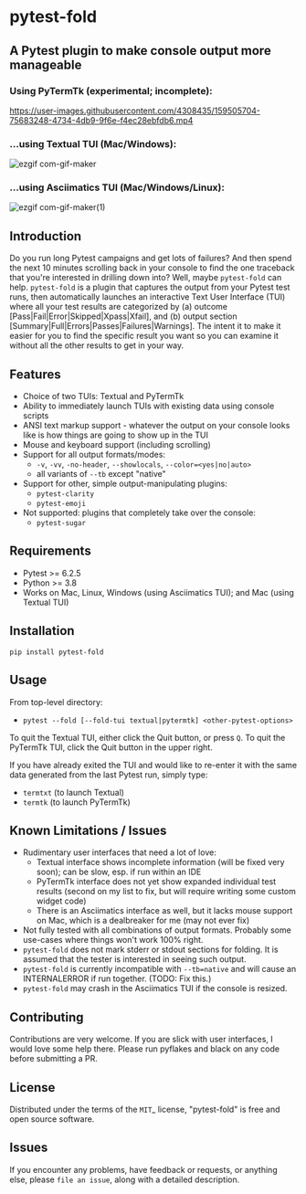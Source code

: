 # pytest-fold
## A Pytest plugin to make console output more manageable

### Using PyTermTk (experimental; incomplete):
https://user-images.githubusercontent.com/4308435/159505704-75683248-4734-4db9-9f6e-f4ec28ebfdb6.mp4

### ...using Textual TUI (Mac/Windows):
![ezgif com-gif-maker](https://user-images.githubusercontent.com/4308435/154848960-391fd62f-4859-4d2b-8d03-9f55f4b04cad.gif)

### ...using Asciimatics TUI (Mac/Windows/Linux):
![ezgif com-gif-maker(1)](https://user-images.githubusercontent.com/4308435/154856734-35695a56-8d4c-423f-89c6-c9f6522e0039.gif)


## Introduction
Do you run long Pytest campaigns and get lots of failures? And then spend the next 10 minutes scrolling back in your console to find the one traceback that you're interested in drilling down into? Well, maybe `pytest-fold` can help. `pytest-fold` is a plugin that captures the output from your Pytest test runs, then automatically launches an interactive Text User Interface (TUI) where all your test results are categorized by (a) outcome [Pass|Fail|Error|Skipped|Xpass|Xfail], and (b) output section [Summary|Full|Errors|Passes|Failures|Warnings]. The intent it to make it easier for you to find the specific result you want so you can examine it without all the other results to get in your way.

## Features
- Choice of two TUIs: Textual and PyTermTk
- Ability to immediately launch TUIs with existing data using console scripts
- ANSI text markup support - whatever the output on your console looks like is how things are going to show up in the TUI
- Mouse and keyboard support (including scrolling)
- Support for all output formats/modes:
  - `-v`, `-vv`, `-no-header`, `--showlocals`, `--color=<yes|no|auto>`
  - all variants of `--tb` except "native"
- Support for other, simple output-manipulating plugins:
  - `pytest-clarity`
  - `pytest-emoji`
- Not supported: plugins that completely take over the console:
  - `pytest-sugar`

## Requirements
- Pytest >= 6.2.5
- Python >= 3.8
- Works on Mac, Linux, Windows (using Asciimatics TUI); and Mac (using Textual TUI)

## Installation
`pip install pytest-fold`

## Usage

From top-level directory:

* `pytest --fold [--fold-tui textual|pytermtk] <other-pytest-options>`

To quit the Textual TUI, either click the Quit button, or press `Q`. To quit the PyTermTk TUI, click the Quit button in the upper right.

If you have already exited the TUI and would like to re-enter it with the same data generated from the last Pytest run, simply type:

* `termtxt` (to launch Textual)
* `termtk` (to launch PyTermTk)

## Known Limitations / Issues
- Rudimentary user interfaces that need a lot of love:
  - Textual interface shows incomplete information (will be fixed very soon); can be slow, esp. if run within an IDE
  - PyTermTk interface does not yet show expanded individual test results (second on my list to fix, but will require writing some custom widget code)
  - There is an Asciimatics interface as well, but it lacks mouse support on Mac, which is a dealbreaker for me (may not ever fix)
- Not fully tested with all combinations of output formats. Probably some use-cases where things won't work 100% right.
- `pytest-fold` does not mark stderr or stdout sections for folding. It is assumed that the tester is interested in seeing such output.
- `pytest-fold` is currently incompatible with `--tb=native` and will cause an INTERNALERROR if run together. (TODO: Fix this.)
- `pytest-fold` may crash in the Asciimatics TUI if the console is resized.

## Contributing
Contributions are very welcome. If you are slick with user interfaces, I would love some help there.
Please run pyflakes and black on any code before submitting a PR.

## License
Distributed under the terms of the `MIT`_ license, "pytest-fold" is free and open source software.

## Issues
If you encounter any problems, have feedback or requests, or anything else, please `file an issue`, along with a detailed description.
